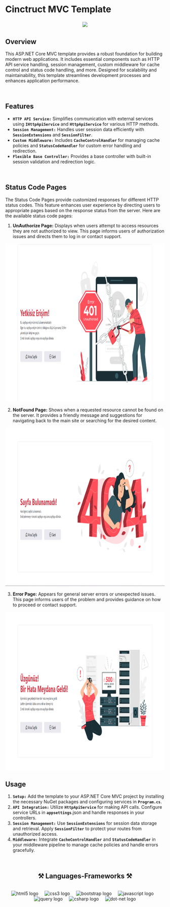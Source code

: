 <h1>Cinctruct MVC Template</h1>

<h3 align="center">
    <img src="https://readme-typing-svg.herokuapp.com/?font=Righteous&size=35&center=true&vCenter=true&width=500&height=70&duration=4000&lines=Streamline+Your;+ASP.NET+Core+MVC+Projects;+with+Our+Robust;+and+Flexible+Template.;" />
</h3>

<h2>Overview</h2>

<p>
This ASP.NET Core MVC template provides a robust foundation for building modern web applications. It includes essential components such as HTTP API service handling, session management, custom middleware for cache control and status code handling, and more. Designed for scalability and maintainability, this template streamlines development processes and enhances application performance.
</p>

<br/>

<h2>Features</h2>

* **`HTTP API Service:`** Simplifies communication with external services using **`IHttpApiService`** and **`HttpApiService`** for various HTTP methods.
* **`Session Management:`** Handles user session data efficiently with **`SessionExtensions`** and **`SessionFilter`**.
* **`Custom Middleware:`** Includes **`CacheControlHandler`** for managing cache policies and **`StatusCodeHandler`** for custom error handling and redirection.
* **`Flexible Base Controller:`** Provides a base controller with built-in session validation and redirection logic.

<br/>

<h2>Status Code Pages</h2>

The Status Code Pages provide customized responses for different HTTP status codes. This feature enhances user experience by directing users to appropriate pages based on the response status from the server. Here are the available status code pages:

1. **UnAuthorize Page:** Displays when users attempt to access resources they are not authorized to view. This page informs users of authorization issues and directs them to log in or contact support.

<img src="Assets/401.png" height=500>

2. **NotFound Page:** Shows when a requested resource cannot be found on the server. It provides a friendly message and suggestions for navigating back to the main site or searching for the desired content.

<img src="Assets/404.png" height=500>

3. **Error Page:** Appears for general server errors or unexpected issues. This page informs users of the problem and provides guidance on how to proceed or contact support.

<img src="Assets/500.png" height=500>

<h2>Usage</h2>

1. **`Setup:`** Add the template to your ASP.NET Core MVC project by installing the necessary NuGet packages and configuring services in **`Program.cs`**.
2. **`API Integration:`** Utilize **`HttpApiService`** for making API calls. Configure service URLs in **`appsettings`**.json and handle responses in your controllers.
3. **`Session Management:`** Use **`SessionExtensions`** for session data storage and retrieval. Apply **`SessionFilter`** to protect your routes from unauthorized access.
4. **`Middleware:`** Integrate **`CacheControlHandler`** and **`StatusCodeHandler`** in your middleware pipeline to manage cache policies and handle errors gracefully.

<br/>

<h2 align="center">⚒️ Languages-Frameworks ⚒️</h2>

<br/>

<div align="center">
  <img src="https://cdn.jsdelivr.net/gh/devicons/devicon/icons/html5/html5-original.svg" height="55" alt="html5 logo" />
  <img width="12" />
  <img src="https://cdn.jsdelivr.net/gh/devicons/devicon/icons/css3/css3-original.svg" height="55" alt="css3 logo" />
  <img width="12" />
  <img src="https://cdn.jsdelivr.net/gh/devicons/devicon/icons/bootstrap/bootstrap-plain.svg" height="55" alt="bootstrap logo" />
  <img width="12" />
  <img src="https://cdn.jsdelivr.net/gh/devicons/devicon/icons/javascript/javascript-original.svg" height="55" alt="javascript logo" />
  <img width="12" />
  <img src="https://cdn.jsdelivr.net/gh/devicons/devicon/icons/jquery/jquery-original.svg" height="55" alt="jquery logo" />
  <img width="12" />
  <img src="https://cdn.jsdelivr.net/gh/devicons/devicon/icons/csharp/csharp-original.svg" height="55" alt="csharp logo" />
  <img width="12" />
  <img src="https://cdn.jsdelivr.net/gh/devicons/devicon/icons/dot-net/dot-net-plain-wordmark.svg" height="55" alt="dot-net logo" />
</div>